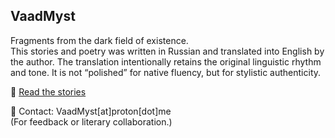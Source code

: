 ## VaadMyst

Fragments from the dark field of existence.  
This stories and poetry was written in Russian and translated into English by the author. The translation intentionally retains the original linguistic rhythm and tone. It is not “polished” for native fluency, but for stylistic authenticity.


📖 [Read the stories](https://github.com/VaadMyst/Stories-from-dark-field-of-existence)

📧 Contact: VaadMyst[at]proton[dot]me  
(For feedback or literary collaboration.)

